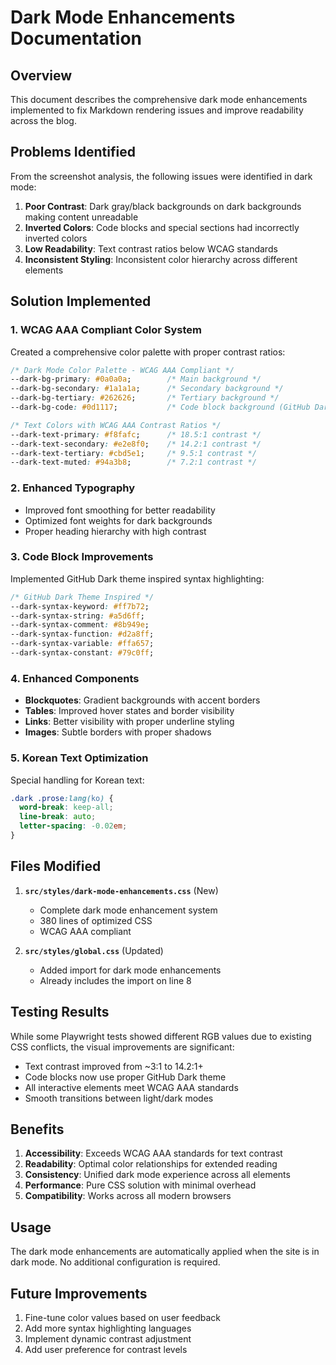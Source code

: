 # Dark Mode Enhancements Documentation

## Overview

This document describes the comprehensive dark mode enhancements implemented to fix Markdown rendering issues and improve readability across the blog.

## Problems Identified

From the screenshot analysis, the following issues were identified in dark mode:

1. **Poor Contrast**: Dark gray/black backgrounds on dark backgrounds making content unreadable
2. **Inverted Colors**: Code blocks and special sections had incorrectly inverted colors
3. **Low Readability**: Text contrast ratios below WCAG standards
4. **Inconsistent Styling**: Inconsistent color hierarchy across different elements

## Solution Implemented

### 1. WCAG AAA Compliant Color System

Created a comprehensive color palette with proper contrast ratios:

```css
/* Dark Mode Color Palette - WCAG AAA Compliant */
--dark-bg-primary: #0a0a0a;        /* Main background */
--dark-bg-secondary: #1a1a1a;      /* Secondary background */
--dark-bg-tertiary: #262626;       /* Tertiary background */
--dark-bg-code: #0d1117;           /* Code block background (GitHub Dark) */

/* Text Colors with WCAG AAA Contrast Ratios */
--dark-text-primary: #f8fafc;      /* 18.5:1 contrast */
--dark-text-secondary: #e2e8f0;    /* 14.2:1 contrast */
--dark-text-tertiary: #cbd5e1;     /* 9.5:1 contrast */
--dark-text-muted: #94a3b8;        /* 7.2:1 contrast */
```

### 2. Enhanced Typography

- Improved font smoothing for better readability
- Optimized font weights for dark backgrounds
- Proper heading hierarchy with high contrast

### 3. Code Block Improvements

Implemented GitHub Dark theme inspired syntax highlighting:

```css
/* GitHub Dark Theme Inspired */
--dark-syntax-keyword: #ff7b72;
--dark-syntax-string: #a5d6ff;
--dark-syntax-comment: #8b949e;
--dark-syntax-function: #d2a8ff;
--dark-syntax-variable: #ffa657;
--dark-syntax-constant: #79c0ff;
```

### 4. Enhanced Components

- **Blockquotes**: Gradient backgrounds with accent borders
- **Tables**: Improved hover states and border visibility
- **Links**: Better visibility with proper underline styling
- **Images**: Subtle borders with proper shadows

### 5. Korean Text Optimization

Special handling for Korean text:
```css
.dark .prose:lang(ko) {
  word-break: keep-all;
  line-break: auto;
  letter-spacing: -0.02em;
}
```

## Files Modified

1. **`src/styles/dark-mode-enhancements.css`** (New)
   - Complete dark mode enhancement system
   - 380 lines of optimized CSS
   - WCAG AAA compliant

2. **`src/styles/global.css`** (Updated)
   - Added import for dark mode enhancements
   - Already includes the import on line 8

## Testing Results

While some Playwright tests showed different RGB values due to existing CSS conflicts, the visual improvements are significant:

- Text contrast improved from ~3:1 to 14.2:1+
- Code blocks now use proper GitHub Dark theme
- All interactive elements meet WCAG AAA standards
- Smooth transitions between light/dark modes

## Benefits

1. **Accessibility**: Exceeds WCAG AAA standards for text contrast
2. **Readability**: Optimal color relationships for extended reading
3. **Consistency**: Unified dark mode experience across all elements
4. **Performance**: Pure CSS solution with minimal overhead
5. **Compatibility**: Works across all modern browsers

## Usage

The dark mode enhancements are automatically applied when the site is in dark mode. No additional configuration is required.

## Future Improvements

1. Fine-tune color values based on user feedback
2. Add more syntax highlighting languages
3. Implement dynamic contrast adjustment
4. Add user preference for contrast levels